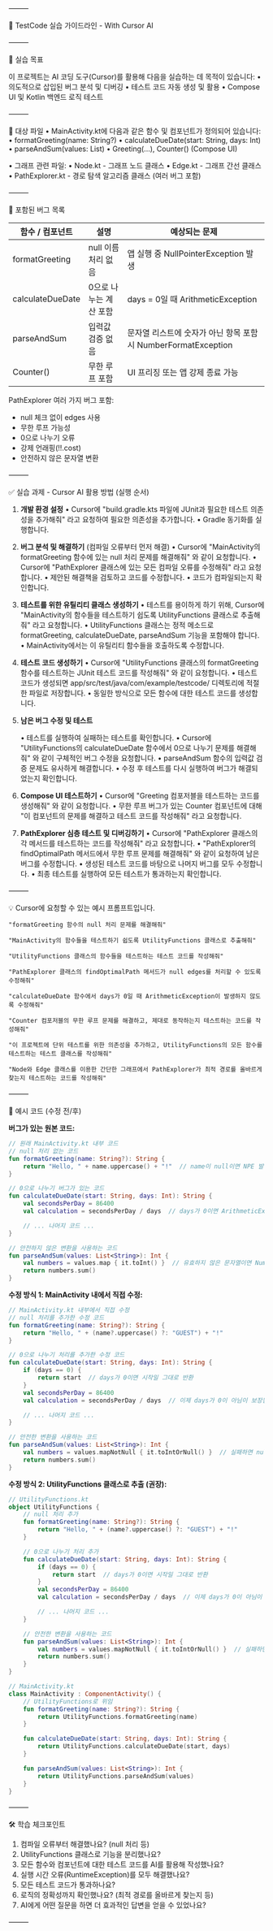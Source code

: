 ⸻

📘 TestCode 실습 가이드라인 - With Cursor AI

⸻

🧪 실습 목표

이 프로젝트는 AI 코딩 도구(Cursor)를 활용해 다음을 실습하는 데 목적이 있습니다:
• 의도적으로 삽입된 버그 분석 및 디버깅
• 테스트 코드 자동 생성 및 활용
• Compose UI 및 Kotlin 백엔드 로직 테스트

⸻

📁 대상 파일
• MainActivity.kt에 다음과 같은 함수 및 컴포넌트가 정의되어 있습니다:
• formatGreeting(name: String?)
• calculateDueDate(start: String, days: Int)
• parseAndSum(values: List<String>)
• Greeting(...), Counter() (Compose UI)

• 그래프 관련 파일:
• Node.kt - 그래프 노드 클래스
• Edge.kt - 그래프 간선 클래스
• PathExplorer.kt - 경로 탐색 알고리즘 클래스 (여러 버그 포함)

⸻

🐞 포함된 버그 목록

| 함수 / 컴포넌트  | 설명                   | 예상되는 문제                                                  |
| ---------------- | ---------------------- | -------------------------------------------------------------- |
| formatGreeting   | null 이름 처리 없음    | 앱 실행 중 NullPointerException 발생                           |
| calculateDueDate | 0으로 나누는 계산 포함 | days = 0일 때 ArithmeticException                              |
| parseAndSum      | 입력값 검증 없음       | 문자열 리스트에 숫자가 아닌 항목 포함 시 NumberFormatException |
| Counter()        | 무한 루프 포함         | UI 프리징 또는 앱 강제 종료 가능                               |

PathExplorer 여러 가지 버그 포함:

- null 체크 없이 edges 사용
- 무한 루프 가능성
- 0으로 나누기 오류
- 강제 언래핑(!!.cost)
- 안전하지 않은 문자열 변환

⸻

✅ 실습 과제 - Cursor AI 활용 방법 (실행 순서)

1. **개발 환경 설정**
   • Cursor에 "build.gradle.kts 파일에 JUnit과 필요한 테스트 의존성을 추가해줘" 라고 요청하여 필요한 의존성을 추가합니다.
   • Gradle 동기화를 실행합니다.

2. **버그 분석 및 해결하기** (컴파일 오류부터 먼저 해결)
   • Cursor에 "MainActivity의 formatGreeting 함수에 있는 null 처리 문제를 해결해줘" 와 같이 요청합니다.
   • Cursor에 "PathExplorer 클래스에 있는 모든 컴파일 오류를 수정해줘" 라고 요청합니다.
   • 제안된 해결책을 검토하고 코드를 수정합니다.
   • 코드가 컴파일되는지 확인합니다.

3. **테스트를 위한 유틸리티 클래스 생성하기**
   • 테스트를 용이하게 하기 위해, Cursor에 "MainActivity의 함수들을 테스트하기 쉽도록 UtilityFunctions 클래스로 추출해줘" 라고 요청합니다.
   • UtilityFunctions 클래스는 정적 메소드로 formatGreeting, calculateDueDate, parseAndSum 기능을 포함해야 합니다.
   • MainActivity에서는 이 유틸리티 함수들을 호출하도록 수정합니다.

4. **테스트 코드 생성하기**
   • Cursor에 "UtilityFunctions 클래스의 formatGreeting 함수를 테스트하는 JUnit 테스트 코드를 작성해줘" 와 같이 요청합니다.
   • 테스트 코드가 생성되면 app/src/test/java/com/example/testcode/ 디렉토리에 적절한 파일로 저장합니다.
   • 동일한 방식으로 모든 함수에 대한 테스트 코드를 생성합니다.

5. **남은 버그 수정 및 테스트**


   • 테스트를 실행하여 실패하는 테스트를 확인합니다.
   • Cursor에 "UtilityFunctions의 calculateDueDate 함수에서 0으로 나누기 문제를 해결해줘" 와 같이 구체적인 버그 수정을 요청합니다.
   • parseAndSum 함수의 입력값 검증 문제도 유사하게 해결합니다.
   • 수정 후 테스트를 다시 실행하여 버그가 해결되었는지 확인합니다.

6. **Compose UI 테스트하기**
   • Cursor에 "Greeting 컴포저블을 테스트하는 코드를 생성해줘" 와 같이 요청합니다.
   • 무한 루프 버그가 있는 Counter 컴포넌트에 대해 "이 컴포넌트의 문제를 해결하고 테스트 코드를 작성해줘" 라고 요청합니다.

7. **PathExplorer 심층 테스트 및 디버깅하기**
   • Cursor에 "PathExplorer 클래스의 각 메서드를 테스트하는 코드를 작성해줘" 라고 요청합니다.
   • "PathExplorer의 findOptimalPath 메서드에서 무한 루프 문제를 해결해줘" 와 같이 요청하여 남은 버그를 수정합니다.
   • 생성된 테스트 코드를 바탕으로 나머지 버그를 모두 수정합니다.
   • 최종 테스트를 실행하여 모든 테스트가 통과하는지 확인합니다.

⸻

💡 Cursor에 요청할 수 있는 예시 프롬프트입니다.


```
"formatGreeting 함수의 null 처리 문제를 해결해줘"

"MainActivity의 함수들을 테스트하기 쉽도록 UtilityFunctions 클래스로 추출해줘"

"UtilityFunctions 클래스의 함수들을 테스트하는 테스트 코드를 작성해줘"

"PathExplorer 클래스의 findOptimalPath 메서드가 null edges를 처리할 수 있도록 수정해줘"

"calculateDueDate 함수에서 days가 0일 때 ArithmeticException이 발생하지 않도록 수정해줘"

"Counter 컴포저블의 무한 루프 문제를 해결하고, 제대로 동작하는지 테스트하는 코드를 작성해줘"

"이 프로젝트에 단위 테스트를 위한 의존성을 추가하고, UtilityFunctions의 모든 함수를 테스트하는 테스트 클래스를 작성해줘"

"Node와 Edge 클래스를 이용한 간단한 그래프에서 PathExplorer가 최적 경로를 올바르게 찾는지 테스트하는 코드를 작성해줘"
```

⸻

🧩 예시 코드 (수정 전/후)

**버그가 있는 원본 코드:**

```kotlin
// 원래 MainActivity.kt 내부 코드
// null 처리 없는 코드
fun formatGreeting(name: String?): String {
    return "Hello, " + name.uppercase() + "!"  // name이 null이면 NPE 발생
}

// 0으로 나누기 버그가 있는 코드
fun calculateDueDate(start: String, days: Int): String {
    val secondsPerDay = 86400
    val calculation = secondsPerDay / days  // days가 0이면 ArithmeticException 발생

    // ... 나머지 코드 ...
}

// 안전하지 않은 변환을 사용하는 코드
fun parseAndSum(values: List<String>): Int {
    val numbers = values.map { it.toInt() }  // 유효하지 않은 문자열이면 NumberFormatException
    return numbers.sum()
}
```

**수정 방식 1: MainActivity 내에서 직접 수정:**

```kotlin
// MainActivity.kt 내부에서 직접 수정
// null 처리를 추가한 수정 코드
fun formatGreeting(name: String?): String {
    return "Hello, " + (name?.uppercase() ?: "GUEST") + "!"
}

// 0으로 나누기 처리를 추가한 수정 코드
fun calculateDueDate(start: String, days: Int): String {
    if (days == 0) {
        return start  // days가 0이면 시작일 그대로 반환
    }
    val secondsPerDay = 86400
    val calculation = secondsPerDay / days  // 이제 days가 0이 아님이 보장됨

    // ... 나머지 코드 ...
}

// 안전한 변환을 사용하는 코드
fun parseAndSum(values: List<String>): Int {
    val numbers = values.mapNotNull { it.toIntOrNull() }  // 실패하면 null 반환
    return numbers.sum()
}
```

**수정 방식 2: UtilityFunctions 클래스로 추출 (권장):**

```kotlin
// UtilityFunctions.kt
object UtilityFunctions {
    // null 처리 추가
    fun formatGreeting(name: String?): String {
        return "Hello, " + (name?.uppercase() ?: "GUEST") + "!"
    }

    // 0으로 나누기 처리 추가
    fun calculateDueDate(start: String, days: Int): String {
        if (days == 0) {
            return start  // days가 0이면 시작일 그대로 반환
        }
        val secondsPerDay = 86400
        val calculation = secondsPerDay / days  // 이제 days가 0이 아님이 보장됨

        // ... 나머지 코드 ...
    }

    // 안전한 변환을 사용하는 코드
    fun parseAndSum(values: List<String>): Int {
        val numbers = values.mapNotNull { it.toIntOrNull() }  // 실패하면 null 반환
        return numbers.sum()
    }
}

// MainActivity.kt
class MainActivity : ComponentActivity() {
    // UtilityFunctions로 위임
    fun formatGreeting(name: String?): String {
        return UtilityFunctions.formatGreeting(name)
    }

    fun calculateDueDate(start: String, days: Int): String {
        return UtilityFunctions.calculateDueDate(start, days)
    }

    fun parseAndSum(values: List<String>): Int {
        return UtilityFunctions.parseAndSum(values)
    }
}
```

⸻

🛠️ 학습 체크포인트

1. 컴파일 오류부터 해결했나요? (null 처리 등)
2. UtilityFunctions 클래스로 기능을 분리했나요?
3. 모든 함수와 컴포넌트에 대한 테스트 코드를 AI를 활용해 작성했나요?
4. 실행 시간 오류(RuntimeException)를 모두 해결했나요?
5. 모든 테스트 코드가 통과하나요?
6. 로직의 정확성까지 확인했나요? (최적 경로를 올바르게 찾는지 등)
7. AI에게 어떤 질문을 하면 더 효과적인 답변을 얻을 수 있었나요?

⸻
